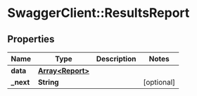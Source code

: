 # SwaggerClient::ResultsReport

## Properties
Name | Type | Description | Notes
------------ | ------------- | ------------- | -------------
**data** | [**Array&lt;Report&gt;**](Report.md) |  | 
**_next** | **String** |  | [optional] 


